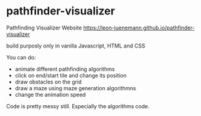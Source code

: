 # pathfinder-visualizer
Pathfinding Visualizer Website https://leon-juenemann.github.io/pathfinder-visualizer

build purposly only in vanilla Javascript, HTML and CSS

You can do:
- animate different pathfinding algorithms
- click on end/start tile and change its position
- draw obstacles on the grid
- draw a maze using maze generation algorithmns
- change the animation speed

Code is pretty messy still. Especially the algorithms code.
